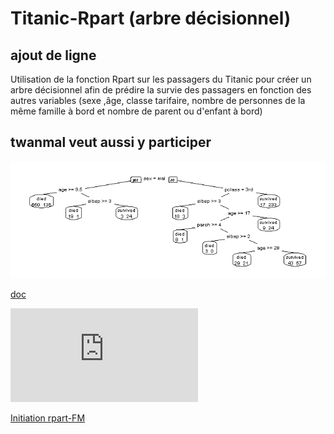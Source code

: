 # Titanic-Rpart (arbre décisionnel)
## ajout de ligne ##
Utilisation de la fonction Rpart sur les passagers du Titanic pour créer un arbre décisionnel afin de prédire la survie des passagers en fonction des autres variables (sexe ,âge, classe tarifaire, nombre de personnes de la même famille à bord et nombre de parent ou d'enfant à bord)

## twanmal veut aussi y participer


![Arbre titanic optimal](https://github.com/fmny/Titanic/blob/main/Arbre%20titanic.jpeg)


[doc](https://github.com/fmny/Titanic/blob/main/Initiation%20%C3%A0%20rpart.doc)

![Arbre titanic optimal](http://apiacoa.org/blog/2014/02/initiation-a-rpart.fr.html)

[Initiation rpart-FM](https://github.com/fmny/Titanic/blob/main/initiation-rpart.html)
